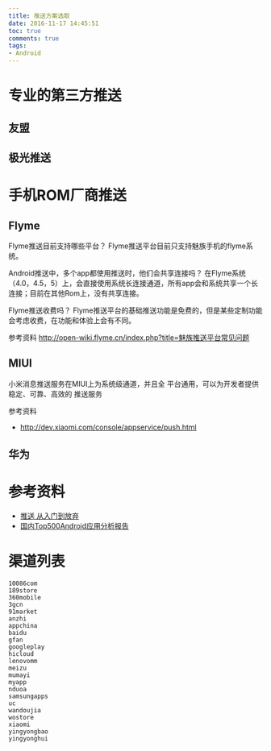 ```yaml
---
title: 推送方案选取
date: 2016-11-17 14:45:51
toc: true
comments: true
tags:
- Android
---
```


专业的第三方推送
=========
友盟
----

极光推送
-------


手机ROM厂商推送
================

Flyme
------
Flyme推送目前支持哪些平台？
Flyme推送平台目前只支持魅族手机的flyme系统。

Android推送中，多个app都使用推送时，他们会共享连接吗？
在Flyme系统（4.0，4.5，5）上，会直接使用系统长连接通道，所有app会和系统共享一个长连接；目前在其他Rom上，没有共享连接。

Flyme推送收费吗？
Flyme推送平台的基础推送功能是免费的，但是某些定制功能会考虑收费，在功能和体验上会有不同。

参考资料
http://open-wiki.flyme.cn/index.php?title=魅族推送平台常见问题



MIUI
------
小米消息推送服务在MIUI上为系统级通道，并且全
平台通用，可以为开发者提供稳定、可靠、高效的
推送服务

参考资料
- http://dev.xiaomi.com/console/appservice/push.html

华为
---------


参考资料
========
- [推送 从入门到放弃](http://blog.csdn.net/eclipsexys/article/details/52575602)
- [国内Top500Android应用分析报告](https://mp.weixin.qq.com/s?__biz=MzA5OTMxMjQzMw==&mid=2648112527&idx=1&sn=b23c1b5f3e32e343ad96d705bd4d63ff)


渠道列表
========
```
10086com
189store
360mobile
3gcn
91market
anzhi
appchina
baidu
gfan
googleplay
hicloud
lenovomm
meizu
mumayi
myapp
nduoa
samsungapps
uc
wandoujia
wostore
xiaomi
yingyongbao
yingyonghui
```
